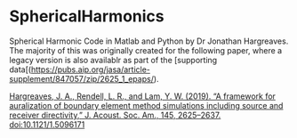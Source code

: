 # SphericalHarmonics
Spherical Harmonic Code in Matlab and Python by Dr Jonathan Hargreaves. The majority of this was originally created for the following paper, where a legacy version is also availablr as part of the [supporting data[(https://pubs.aip.org/jasa/article-supplement/847057/zip/2625_1_epaps/).

[Hargreaves, J. A., Rendell, L. R., and Lam, Y. W. (2019). “A framework for auralization of boundary element method simulations including source and receiver directivity,” J. Acoust. Soc. Am., 145, 2625–2637. doi:10.1121/1.5096171](http://asa.scitation.org/doi/10.1121/1.5096171)


